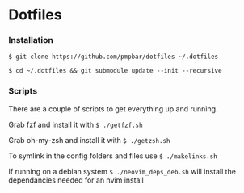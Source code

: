 # Dotfiles

### Installation
`$ git clone https://github.com/pmpbar/dotfiles ~/.dotfiles`

`$ cd ~/.dotfiles && git submodule update --init --recursive`

### Scripts
There are a couple of scripts to get everything up and running.

Grab fzf and install it with `$ ./getfzf.sh`

Grab oh-my-zsh and install it with `$ ./getzsh.sh`

To symlink in the config folders and files use `$ ./makelinks.sh`

If running on a debian system `$ ./neovim_deps_deb.sh` will install the dependancies needed for an nvim install
